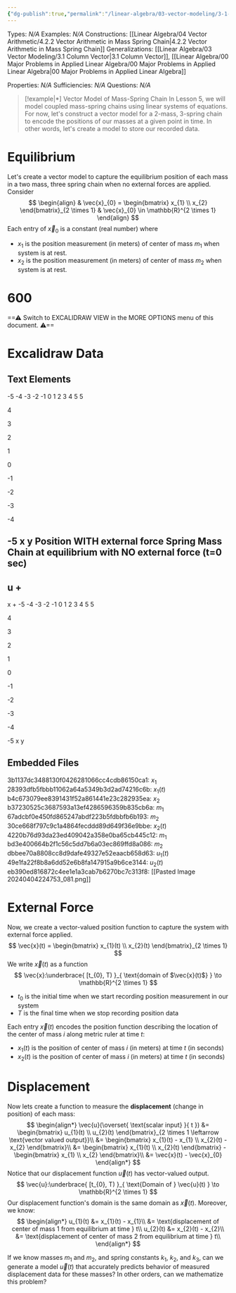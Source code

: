 ```yaml
---
{"dg-publish":true,"permalink":"/linear-algebra/03-vector-modeling/3-1-2-vector-model-of-mass-spring-chain/","tags":["Type/Example","Topic/Linear_Algebra"]}
---
```


Types: *N/A*
Examples: *N/A*
Constructions: [[Linear Algebra/04 Vector Arithmetic/4.2.2 Vector Arithmetic in Mass Spring Chain\|4.2.2 Vector Arithmetic in Mass Spring Chain]]
Generalizations: [[Linear Algebra/03 Vector Modeling/3.1 Column Vector\|3.1 Column Vector]], [[Linear Algebra/00 Major Problems in Applied Linear Algebra/00 Major Problems in Applied Linear Algebra\|00 Major Problems in Applied Linear Algebra]]

Properties: *N/A*
Sufficiencies: *N/A*
Questions: *N/A*

> [!example|*] Vector Model of Mass-Spring Chain
> In Lesson 5, we will model coupled mass-spring chains using linear systems of equations. For now, let's construct a vector model for a 2-mass, 3-spring chain to encode the positions of our masses at a given point in time. In other words, let's create a model to store our recorded data.
# Equilibrium
Let's create a vector model to capture the equilibrium position of each mass in a two mass, three spring chain when no external forces are applied. Consider
$$
\begin{align}
 & \vec{x}_{0} = \begin{bmatrix}
x_{1} \\
x_{2}
\end{bmatrix}_{2 \times 1} 
 & \vec{x}_{0} \in \mathbb{R}^{2 \times 1}
\end{align}
$$
Each entry of $\vec{x}_{0}$ is a constant (real number) where
- $x_{1}$ is the position measurement (in meters) of center of mass $m_{1}$ when system is at rest. 
- $x_{2}$ is the position measurement (in meters) of center of mass $m_{2}$ when system is at rest.

<div class="transclusion internal-embed is-loaded"><div class="markdown-embed">

<div class="markdown-embed-title">

# 600

</div>



==⚠  Switch to EXCALIDRAW VIEW in the MORE OPTIONS menu of this document. ⚠==


# Excalidraw Data
## Text Elements
-5   -4    -3   -2   -1   0      1    2     3    4    5 
5

4

3

2

1   

0


-1

-2

-3

-4

-5 
x 
y 
Position
WITH external force 
Spring Mass Chain at equilibrium
with NO external force (t=0 sec) 
-
u
+ 
-
x
+ 
-5   -4    -3   -2   -1   0      1    2     3    4    5 
5

4

3

2

1   

0


-1

-2

-3

-4

-5 
x 
y 
## Embedded Files
3b1137dc3488130f0426281066cc4cdb86150ca1: $x_{1}$
28393dfb5fbbb11062a64a5349b3d2ad74216c6b: $x_{1}(t)$
b4c673079ee8391431f52a861441e23c282935ea: $x_{2}$
b37230525c3687593a13ef4286596359b835cb6a: $m_1$
67adcbf0e450fd865247abdf223b5fdbbfb6b193: $m_2$
30ce668f797c9c1a4864fecddd89d649f36e9bbe: $x_{2}(t)$
4220b76d93da23ed409042a358e0ba65cb445c12: $m_1$
bd3e400664b2f1c56c5dd7b6a03ec869ffd8a086: $m_2$
dbbee70a8808cc8d9dafe49327e52eaacb658d63: $u_{1}(t)$
49e1fa22f8b8a6dd52e6b8fa147915a9b6ce3144: $u_{2}(t)$
eb390ed816872c4ee1e1a3cab7b6270bc7c313f8: [[Pasted Image 20240404224753_081.png]]



</div></div>

# External Force
Now, we create a vector-valued position function to capture the system with external force applied.
$$
\vec{x}(t) = \begin{bmatrix}
x_{1}(t) \\
x_{2}(t)
\end{bmatrix}_{2 \times 1}
$$
We write $\vec{x}(t)$ as a function
$$
\vec{x}:\underbrace{ [t_{0}, T) }_{ \text{domain of $\vec{x}(t)$} } \to \mathbb{R}^{2 \times 1} 
$$
- $t_{0}$ is the initial time when we start recording position measurement in our system
- $T$ is the final time when we stop recording position data

Each entry $\vec{x}(t)$ encodes the position function describing the location of the center of mass $i$ along metric ruler at time $t$:
- $x_{1}(t)$ is the position of center of mass $i$ (in meters) at time $t$ (in seconds)
- $x_{2}(t)$ is the position of center of mass $i$ (in meters) at time $t$ (in seconds)

# Displacement
Now lets create a function to measure the **displacement** (change in position) of each mass:
$$
\begin{align*}
\vec{u}(\overset{ \text{scalar input} }{ t }) &= \begin{bmatrix}
u_{1}(t) \\
u_{2}(t)
\end{bmatrix}_{2 \times 1 \leftarrow \text{vector valued output}}\\
&= \begin{bmatrix}
x_{1}(t) - x_{1}  \\
x_{2}(t) - x_{2}
\end{bmatrix}\\
&= \begin{bmatrix}
x_{1}(t) \\
x_{2}(t)
\end{bmatrix} - \begin{bmatrix}
x_{1} \\
x_{2}
\end{bmatrix}\\
&= \vec{x}(t) - \vec{x}_{0}
\end{align*}
$$
Notice that our displacement function $\vec{u}(t)$ has vector-valued output.
$$
\vec{u}:\underbrace{ [t_{0}, T) }_{ \text{Domain of } \vec{u}(t) } \to \mathbb{R}^{2 \times 1}
$$
Our displacement function's domain is the same domain as $\vec{x}(t)$. Moreover, we know:
$$
\begin{align*}
u_{1}(t) &= x_{1}(t) - x_{1}\\
&= \text{displacement of center of mass 1 from equilibrium at time } t\\
u_{2}(t) &= x_{2}(t) - x_{2}\\
&= \text{displacement of center of mass 2 from equilibrium at time } t\\
\end{align*}
$$

If we know masses $m_{1}$ and $m_{2}$, and spring constants $k_{1}$, $k_{2}$, and $k_{3}$, can we generate a model $\vec{u}(t)$ that accurately predicts behavior of measured displacement data for these masses? In other orders, can we mathematize this problem?